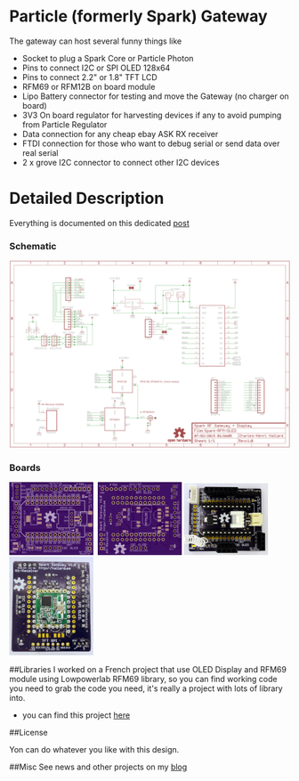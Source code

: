 Particle (formerly Spark) Gateway
=================================

The gateway can host several funny things like

- Socket to plug a Spark Core or Particle Photon
- Pins to connect I2C or SPI OLED 128x64
- Pins to connect 2.2" or 1.8" TFT LCD
- RFM69 or RFM12B on board module
- Lipo Battery connector for testing and move the Gateway (no charger on board)
- 3V3 On board regulator for harvesting devices if any to avoid pumping from Particle Regulator
- Data connection for any cheap ebay ASK RX receiver
- FTDI connection for those who want to debug serial or send data over real serial
- 2 x grove I2C connector to connect other I2C devices

Detailed Description
====================

Everything is documented on this dedicated [post][1]

### Schematic  
![schematic](https://raw.githubusercontent.com/hallard/Particle-Gateway/master/Particle-Gateway-sch.png)  

### Boards  
<img src="https://raw.githubusercontent.com/hallard/Particle-Gateway/master/Particle-Gateway-top.png" alt="Top" width="30%" height="30%">&nbsp;
<img src="https://raw.githubusercontent.com/hallard/Particle-Gateway/master/Particle-Gateway-bottom.png" alt="Bottom" width="30%" height="30%">
<img src="https://raw.githubusercontent.com/hallard/Particle-Gateway/master/Particle-Gateway-assembled.jpg" alt="Assembled TOP" width="30%" height="30%">
<img src="https://raw.githubusercontent.com/hallard/Particle-Gateway/master/Particle-Gateway-assembled-bot.jpg" alt="Assembled Bottom" width="30%" height="30%">


##Libraries
I worked on a French project that use OLED Display and RFM69 module using Lowpowerlab RFM69 library, so you can find working code you need to grab the code you need, it's really a project with lots of library into.
- you can find this project [here][3]


##License

Yon can do whatever you like with this design.

##Misc
See news and other projects on my [blog][2] 
 
[1]: http://hallard.me/particle-gateway/
[2]: http://hallard.me
[3]: https://github.com/thibdct/programmateur-fil-pilote-wifi/tree/master/Logiciel/remora
